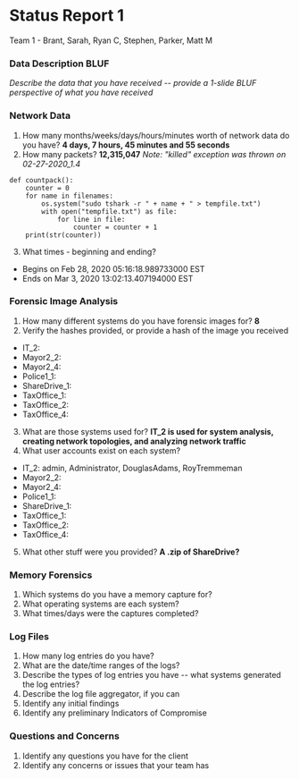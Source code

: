 # Status Report 1
Team 1 - Brant, Sarah, Ryan C, Stephen, Parker, Matt M

### Data Description BLUF
_Describe the data that you have received -- provide a 1-slide BLUF perspective of what you have received_



### Network Data
1. How many months/weeks/days/hours/minutes worth of network data do you have? **4 days, 7 hours, 45 minutes and 55 seconds**
2. How many packets? **12,315,047** _Note: "killed" exception was thrown on 02-27-2020_1.4_
  ```
  def countpack():
      counter = 0
      for name in filenames:
          os.system("sudo tshark -r " + name + " > tempfile.txt")
          with open("tempfile.txt") as file:
              for line in file:
                  counter = counter + 1
      print(str(counter))
  ```
3. What times - beginning and ending?
  - Begins on Feb 28, 2020 05:16:18.989733000 EST
  - Ends on Mar 3, 2020 13:02:13.407194000 EST

### Forensic Image Analysis
1. How many different systems do you have forensic images for? **8**
2. Verify the hashes provided, or provide a hash of the image you received
  - IT_2:
  - Mayor2_2:
  - Mayor2_4:
  - Police1_1:
  - ShareDrive_1:
  - TaxOffice_1:
  - TaxOffice_2:
  - TaxOffice_4:
3. What are those systems used for? **IT_2 is used for system analysis, creating network topologies, and analyzing network traffic**
4. What user accounts exist on each system?
  - IT_2: admin, Administrator, DouglasAdams, RoyTremmeman
  - Mayor2_2:
  - Mayor2_4:
  - Police1_1:
  - ShareDrive_1:
  - TaxOffice_1:
  - TaxOffice_2:
  - TaxOffice_4:
5. What other stuff were you provided? **A .zip of ShareDrive?**

### Memory Forensics
1. Which systems do you have a memory capture for?
2. What operating systems are each system?
3. What times/days were the captures completed?

### Log Files
1. How many log entries do you have?
2. What are the date/time ranges of the logs?
3. Describe the types of log entries you have -- what systems generated the log entries?
4. Describe the log file aggregator, if you can
5. Identify any initial findings
6. Identify any preliminary Indicators of Compromise

### Questions and Concerns
1. Identify any questions you have for the client
2. Identify any concerns or issues that your team has
